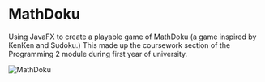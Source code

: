 # MathDoku

Using JavaFX to create a playable game of MathDoku (a game inspired by KenKen and Sudoku.)
This made up the coursework section of the Programming 2 module during first year of university.

![MathDoku](https://i.imgur.com/aRNk4qW.jpg)
